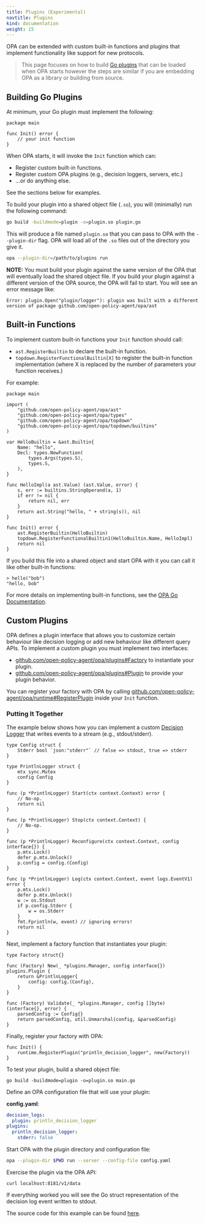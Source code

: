 ```yaml
---
title: Plugins (Experimental)
navtitle: Plugins
kind: documentation
weight: 15
---
```


OPA can be extended with custom built-in functions and plugins that
implement functionality like support for new protocols.

> This page focuses on how to build [Go
> plugins](https://golang.org/pkg/plugin/) that can be loaded when OPA
> starts however the steps are similar if you are embedding OPA as a
> library or building from source.

## Building Go Plugins

At minimum, your Go plugin must implement the following:

```golang
package main

func Init() error {
    // your init function
}
```

When OPA starts, it will invoke the `Init` function which can:

* Register custom built-in functions.
* Register custom OPA plugins (e.g., decision loggers, servers, etc.)
* ...or do anything else.

See the sections below for examples.

To build your plugin into a shared object file (`.so`), you will
(minimally) run the following command:

```bash
go build -buildmode=plugin -o=plugin.so plugin.go
```

This will produce a file named `plugin.so` that you can pass to OPA
with the `--plugin-dir` flag. OPA will load all of the `.so` files out
of the directory you give it.

```bash
opa --plugin-dir=/path/to/plugins run
```

**NOTE:** You must build your plugin against the same version of the
  OPA that will eventually load the shared object file. If you build
  your plugin against a different version of the OPA source, the OPA
  will fail to start. You will see an error message like:

```
Error: plugin.Open("plugin/logger"): plugin was built with a different version of package github.com/open-policy-agent/opa/ast
```

## Built-in Functions

To implement custom built-in functions your `Init` function should call:

- `ast.RegisterBuiltin` to declare the built-in function.
- `topdown.RegisterFunctionalBuiltin[X]` to register the built-in function implementation (where X is replaced by the number of parameters your function receives.)

For example:

```golang
package main

import (
	"github.com/open-policy-agent/opa/ast"
	"github.com/open-policy-agent/opa/types"
	"github.com/open-policy-agent/opa/topdown"
	"github.com/open-policy-agent/opa/topdown/builtins"
)

var HelloBuiltin = &ast.Builtin{
	Name: "hello",
	Decl: types.NewFunction(
		types.Args(types.S),
		types.S,
	),
}

func HelloImpl(a ast.Value) (ast.Value, error) {
	s, err := builtins.StringOperand(a, 1)
	if err != nil {
		return nil, err
	}
	return ast.String("hello, " + string(s)), nil
}

func Init() error {
	ast.RegisterBuiltin(HelloBuiltin)
	topdown.RegisterFunctionalBuiltin1(HelloBuiltin.Name, HelloImpl)
	return nil
}
```

If you build this file into a shared object and start OPA with it you can call it like other built-in functions:

```
> hello("bob")
"hello, bob"
```

For more details on implementing built-in functions, see the [OPA Go Documentation](https://godoc.org/github.com/open-policy-agent/opa/topdown#example-RegisterFunctionalBuiltin1).

## Custom Plugins

OPA defines a plugin interface that allows you to customize certain
behaviour like decision logging or add new behaviour like different
query APIs. To implement a custom plugin you must implement two
interfaces:

- [github.com/open-policy-agent/opa/plugins#Factory](https://godoc.org/github.com/open-policy-agent/opa/plugins#Factory) to instantiate your plugin.
- [github.com/open-policy-agent/opa/plugins#Plugin](https://godoc.org/github.com/open-policy-agent/opa/plugins#Plugin) to provide your plugin behavior.

You can register your factory with OPA by calling [github.com/open-policy-agent/opa/runtime#RegisterPlugin](https://godoc.org/github.com/open-policy-agent/opa/runtime#RegisterPlugin) inside your `Init` function.

### Putting It Together

The example below shows how you can implement a custom [Decision Logger](../decision-logs)
that writes events to a stream (e.g., stdout/stderr).

```golang
type Config struct {
	Stderr bool `json:"stderr"` // false => stdout, true => stderr
}

type PrintlnLogger struct {
	mtx sync.Mutex
	config Config
}

func (p *PrintlnLogger) Start(ctx context.Context) error {
	// No-op.
	return nil
}

func (p *PrintlnLogger) Stop(ctx context.Context) {
	// No-op.
}

func (p *PrintlnLogger) Reconfigure(ctx context.Context, config interface{}) {
    p.mtx.Lock()
    defer p.mtx.Unlock()
    p.config = config.(Config)
}

func (p *PrintlnLogger) Log(ctx context.Context, event logs.EventV1) error {
    p.mtx.Lock()
    defer p.mtx.Unlock()
    w := os.Stdout
    if p.config.Stderr {
        w = os.Stderr
    }
    fmt.Fprintln(w, event) // ignoring errors!
    return nil
}
```

Next, implement a factory function that instantiates your plugin:

```golang
type Factory struct{}

func (Factory) New(_ *plugins.Manager, config interface{}) plugins.Plugin {
	return &PrintlnLogger{
		config: config.(Config),
	}
}

func (Factory) Validate(_ *plugins.Manager, config []byte) (interface{}, error) {
	parsedConfig := Config{}
	return parsedConfig, util.Unmarshal(config, &parsedConfig)
}
```

Finally, register your factory with OPA:

```golang
func Init() {
    runtime.RegisterPlugin("println_decision_logger", new(Factory))
}
```

To test your plugin, build a shared object file:

```
go build -buildmode=plugin -o=plugin.so main.go
```

Define an OPA configuration file that will use your plugin:

**config.yaml**:

```yaml
decision_logs:
  plugin: println_decision_logger
plugins:
  println_decision_logger:
    stderr: false
```

Start OPA with the plugin directory and configuration file:

```bash
opa --plugin-dir $PWD run --server --config-file config.yaml
```

Exercise the plugin via the OPA API:

```
curl localhost:8181/v1/data
```

If everything worked you will see the Go struct representation of the decision
log event written to stdout.

The source code for this example can be found [here](https://github.com/open-policy-agent/contrib/tree/master/decision_logger_plugin_example).

